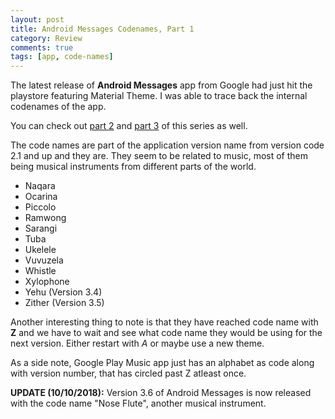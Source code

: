 ```yaml
---
layout: post
title: Android Messages Codenames, Part 1
category: Review
comments: true
tags: [app, code-names]
---
```

The latest release of **Android Messages** app from Google had just hit the playstore featuring Material Theme. I was able to trace back 
the internal codenames of the app.

<!-- more -->
You can check out [part 2](http://midhunhk.github.io/review/2018/10/26/android-messages-mark-2/) and [part 3](https://midhunhk.github.io/review/2020/08/27/android-messages-again/) of this series as well.  

The code names are part of the application version name from version code 2.1 and up and they are. They seem to be related to music, most of them 
being musical instruments from different parts of the world.

  - Naqara
  - Ocarina
  - Piccolo
  - Ramwong
  - Sarangi
  - Tuba
  - Ukelele
  - Vuvuzela
  - Whistle
  - Xylophone
  - Yehu (Version 3.4)
  - Zither (Version 3.5)
  
Another interesting thing to note is that they have reached code name with **Z** and we have to wait and see what code name they would 
be using for the next version. Either restart with *A* or maybe use a new theme.

As a side note, Google Play Music app just has an alphabet as code along with version number, that has circled past Z atleast once.

**UPDATE (10/10/2018):** Version 3.6 of Android Messages is now released with the code name "Nose Flute", another musical instrument.